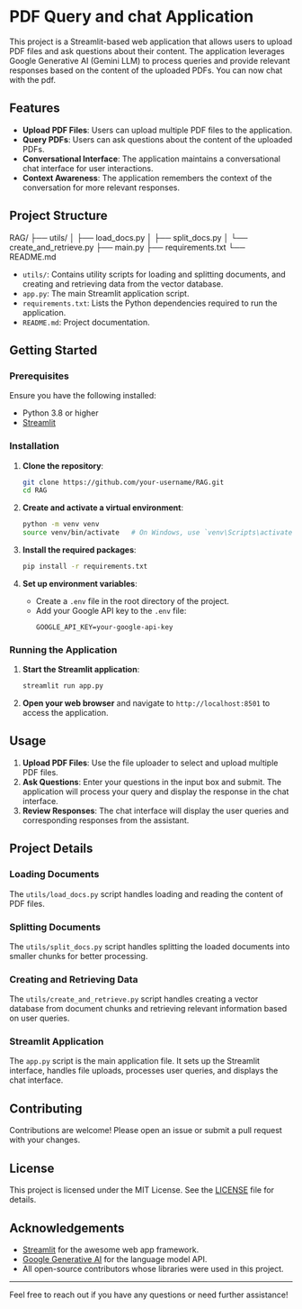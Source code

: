 # PDF Query and chat Application 

This project is a Streamlit-based web application that allows users to upload PDF files and ask questions about their content. The application leverages Google Generative AI (Gemini LLM) to process queries and provide relevant responses based on the content of the uploaded PDFs. You can now chat with the pdf.

## Features

- **Upload PDF Files**: Users can upload multiple PDF files to the application.
- **Query PDFs**: Users can ask questions about the content of the uploaded PDFs.
- **Conversational Interface**: The application maintains a conversational chat interface for user interactions.
- **Context Awareness**: The application remembers the context of the conversation for more relevant responses.

## Project Structure

RAG/
├── utils/
│ ├── load_docs.py
│ ├── split_docs.py
│ └── create_and_retrieve.py
├── main.py
├── requirements.txt
└── README.md


- `utils/`: Contains utility scripts for loading and splitting documents, and creating and retrieving data from the vector database.
- `app.py`: The main Streamlit application script.
- `requirements.txt`: Lists the Python dependencies required to run the application.
- `README.md`: Project documentation.

## Getting Started

### Prerequisites

Ensure you have the following installed:

- Python 3.8 or higher
- [Streamlit](https://streamlit.io/)

### Installation

1. **Clone the repository**:
    ```bash
    git clone https://github.com/your-username/RAG.git
    cd RAG
    ```

2. **Create and activate a virtual environment**:
    ```bash
    python -m venv venv
    source venv/bin/activate   # On Windows, use `venv\Scripts\activate`
    ```

3. **Install the required packages**:
    ```bash
    pip install -r requirements.txt
    ```

4. **Set up environment variables**:
    - Create a `.env` file in the root directory of the project.
    - Add your Google API key to the `.env` file:
      ```
      GOOGLE_API_KEY=your-google-api-key
      ```

### Running the Application

1. **Start the Streamlit application**:
    ```bash
    streamlit run app.py
    ```

2. **Open your web browser** and navigate to `http://localhost:8501` to access the application.

## Usage

1. **Upload PDF Files**: Use the file uploader to select and upload multiple PDF files.
2. **Ask Questions**: Enter your questions in the input box and submit. The application will process your query and display the response in the chat interface.
3. **Review Responses**: The chat interface will display the user queries and corresponding responses from the assistant.

## Project Details

### Loading Documents

The `utils/load_docs.py` script handles loading and reading the content of PDF files.

### Splitting Documents

The `utils/split_docs.py` script handles splitting the loaded documents into smaller chunks for better processing.

### Creating and Retrieving Data

The `utils/create_and_retrieve.py` script handles creating a vector database from document chunks and retrieving relevant information based on user queries.

### Streamlit Application

The `app.py` script is the main application file. It sets up the Streamlit interface, handles file uploads, processes user queries, and displays the chat interface.

## Contributing

Contributions are welcome! Please open an issue or submit a pull request with your changes.

## License

This project is licensed under the MIT License. See the [LICENSE](LICENSE) file for details.

## Acknowledgements

- [Streamlit](https://streamlit.io/) for the awesome web app framework.
- [Google Generative AI](https://cloud.google.com/generative-ai) for the language model API.
- All open-source contributors whose libraries were used in this project.

---

Feel free to reach out if you have any questions or need further assistance!

